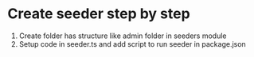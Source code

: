 # Create seeder step by step

1. Create folder has structure like admin folder in seeders module
2. Setup code in seeder.ts and add script to run seeder in package.json